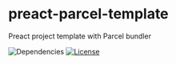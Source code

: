 # preact-parcel-template

Preact project template with Parcel bundler

![Dependencies](https://img.shields.io/david/petoem/preact-parcel-template?style=flat-square)
[![License](https://img.shields.io/github/license/petoem/preact-parcel-template?style=flat-square)](https://github.com/petoem/preact-parcel-template/blob/master/LICENSE)

